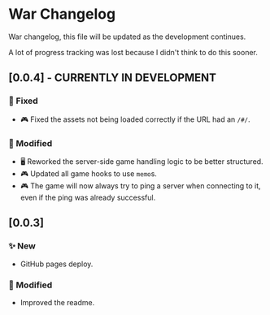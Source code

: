 # War Changelog

War changelog, this file will be updated as the development continues.

A lot of progress tracking was lost because I didn't think to do this sooner.

## [0.0.4] - CURRENTLY IN DEVELOPMENT

### 🔨 Fixed

- 🎮 Fixed the assets not being loaded correctly if the URL had an `/#/`.

### 🔧 Modified

- 🖥 Reworked the server-side game handling logic to be better structured.
- 🎮 Updated all game hooks to use `memo`s.
- 🎮 The game will now always try to ping a server when connecting to it, even if the ping was already successful.

## [0.0.3]

### ✨ New

- GitHub pages deploy.

### 🔧 Modified

- Improved the readme.

